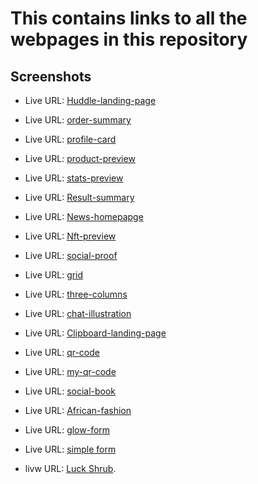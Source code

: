 # This contains links to all the webpages in this repository

## Screenshots

- Live URL: [Huddle-landing-page](https://jen67.github.io/hosting/huddle-landing-page-with-alternating-feature-blocks-master/index.html)

- Live URL: [order-summary](https://jen67.github.io/hosting/order-summary-component-main/index.html)

- Live URL: [profile-card](https://jen67.github.io/hosting/profile-card-component-main/index.html)

- Live URL: [product-preview](https://jen67.github.io/hosting/product-preview-card-component-main/index.html)

- Live URL: [stats-preview](https://jen67.github.io/hosting/stats-preview-card-component-main/index.html)

- Live URL: [Result-summary](https://jen67.github.io/hosting/results-summary-component-main/index.html)

- Live URL: [News-homepapge](https://jen67.github.io/hosting/news-homepage-main/index.html)

- Live URL: [Nft-preview](https://jen67.github.io/hosting/nft-preview-card-component-main/index.html)

- Live URL: [social-proof](https://jen67.github.io/hosting/social-proof-section-master/index.html)

- Live URL: [grid](https://jen67.github.io/hosting/testimonials-grid-section-main/index.html)

- Live URL: [three-columns](https://jen67.github.io/hosting/3-column-preview-card-component-main/index.html)

- Live URL: [chat-illustration](https://jen67.github.io/hosting/chat-app-css-illustration-master/index.html)

- Live URL: [Clipboard-landing-page](https://jen67.github.io/hosting/clipboard-landing-page-master/index.html)

- Live URL: [qr-code](https://jen67.github.io/hosting/QR-CODE-COMPONENT-MAIN/design/QRCODE.html)

- Live URL: [my-qr-code](https://jen67.github.io/hosting/Designs/Myqrcode.html)

- Live URL: [social-book](https://jen67.github.io/hosting/socialbook/Index.html)

- Live URL: [African-fashion](https://jen67.github.io/hosting/REDOTASK/week3task.html)

- Live URL: [glow-form](https://jen67.github.io/hosting/Submitform.html)

- Live URL: [simple form](https://jen67.github.io/hosting/SimpleTable.html)

- livw URL: [Luck Shrub](https://jen67.github.io/hosting/Cousera_porfolio-project/index.html).
